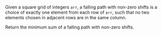 Given a square grid of integers `arr`, a falling path with non-zero shifts is a choice of exactly one element from each row of `arr`, such that no two elements chosen in adjacent rows are in the same column.

Return the minimum sum of a falling path with non-zero shifts.